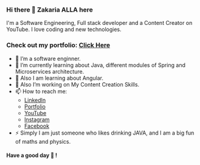 ### Hi there 👋 Zakaria ALLA here

I'm a Software Engineering, Full stack developer and a Content Creator on YouTube. I love coding and new technologies.

### Check out my portfolio: [Click Here](https://zakariaalla.tech/)

- 🔭 I’m a software enginner.
- 🌱 I’m currently learning about Java, different modules of Spring and Microservices architecture.
- 👯 Also I am learning about Angular.
- 🤔 Also I’m working on My Content Creation Skills.
- 📫 How to reach me:
  -  [LinkedIn](https://linkedin.com/in/zakaria-alla/)
  -  [Portfolio](https://zakariaalla.tech/)
  -  [YouTube](https://www.youtube.com/zakariaalla)
  -  [Instagram](https://www.instagram.com/za_zakariaalla/)
  -  [Facebook](https://www.facebook.com/zaki.alla.9)
- ⚡ Simply I am just someone who likes drinking JAVA, and I am a big fun of maths and physics.

#### Have a good day 👋 !

